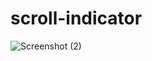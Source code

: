# scroll-indicator

![Screenshot (2)](https://github.com/code-with-sai/scroll-indicator/assets/139058684/b48d8e2c-3ead-4e92-bc67-e3fb15bab454)
